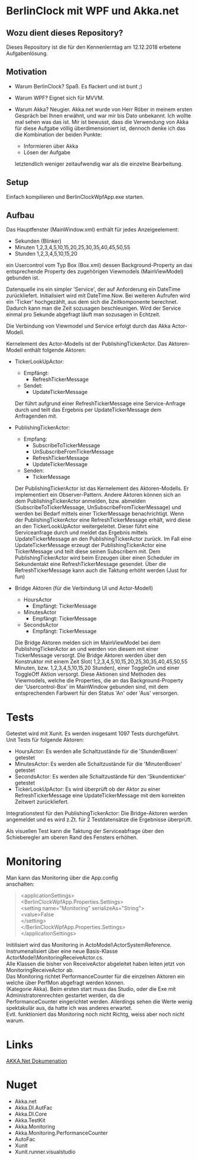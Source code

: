 ﻿# BerlinClock mit WPF und Akka.net

## Wozu dient dieses Repository?

Dieses Repository ist die für den Kennenlerntag am 12.12.2018 erbetene Aufgabenlösung.

## Motivation
* Warum BerlinClock? Spaß. Es flackert und ist bunt ;)  
* Warum WPF? Eignet sich für MVVM.  
* Warum Akka? Neugier. Akka.net wurde von Herr Röber in meinem ersten Gespräch bei Ihnen erwähnt, und war mir bis Dato unbekannt. Ich wollte mal sehen was das ist. Mir ist bewusst, dass die Verwendung von Akka für diese Aufgabe völlig überdimensioniert ist, dennoch denke ich das die Kombination der beiden Punkte:
  * Informieren über Akka
  * Lösen der Aufgabe  
  
  letztendlich weniger zeitaufwendig war als die einzelne Bearbeitung.  

## Setup
Einfach kompilieren und BerlinClockWpfApp.exe starten.

## Aufbau
Das Hauptfenster (MainWindow.xml) enthält für jedes Anzeigeelement:
* Sekunden (Blinker)
* Minuten 1,2,3,4,5,10,15,20,25,30,35,40,45,50,55
* Stunden 1,2,3,4,5,10,15,20
  
ein Usercontrol vom Typ Box (Box.xml) dessen Background-Property an das entsprechende Property des zugehörigen Viewmodels (MainViewModel) gebunden ist.  

Datenquelle ins ein simpler 'Service', der auf Anforderung ein DateTime zurückliefert. Initialisiert wird mit DateTime.Now. Bei weiteren Aufrufen wird ein 'Ticker' hochgezählt, aus dem sich die Zeitkomponente berechnet. Dadurch kann man die Zeit sozusagen beschleunigen. Wird der Service einmal pro Sekunde abgefragt läuft man sozusagen in Echtzeit.  

Die Verbindung von Viewmodel und Service erfolgt durch das Akka Actor-Modell.  

Kernelement des Actor-Modells ist der PublishingTickerActor.
Das Aktoren-Modell enthält folgende Aktoren:
* TickerLookUpActor: 
    * Empfängt: 
        * RefreshTickerMessage
    * Sendet:
        * UpdateTickerMessage  
  
  Der führt aufgrund einer RefreshTickerMessage eine Service-Anfrage durch und teilt das Ergebnis per UpdateTickerMessage dem Anfragenden mit.

* PublishingTickerActor:
    * Empfang:
        * SubscribeToTickerMessage  
        * UnSubscribeFromTickerMessage
        * RefreshTickerMessage
        * UpdateTickerMessage
    * Senden:
        * TickerMessage  
  
  Der PublishingTickerActor ist das Kernelement des Aktoren-Modells. Er implementiert ein Observer-Pattern. Andere Aktoren können sich an dem PublishingTickerActor anmelden, bzw. abmelden (SubscribeToTickerMessage, UnSubscribeFromTickerMessage) und werden bei Bedarf mittels einer TickerMessage benachrichtigt. Wenn der PublishingTickerActor eine RefreshTickerMessage erhält, wird diese an den TickerLookUpActor weitergeleitet. Dieser führt eine Serviceanfrage durch und meldet das Ergebnis mittels UpdateTickerMessage an den PublishingTickerActor zurück. Im Fall eine UpdateTickerMessage erzeugt der PublishingTickerActor eine TickerMessage und teilt diese seinen Subscribern mit. Dem PublishingTickerActor wird beim Erzeugen über einen Scheduler im Sekundentakt eine RefreshTickerMessage gesendet. Über die RefreshTickerMessage kann auch die Taktung erhöht werden (Just for fun)
  
* Bridge Aktoren (für die Verbindung UI und Actor-Modell)
    * HoursActor
        * Empfängt: TickerMessage 
    * MinutesActor
        * Empfängt: TickerMessage
    * SecondsActor
        * Empfängt: TickerMessage   
  
  Die Bridge Aktoren melden sich im MainViewModel bei dem PublishingTickerActor an und werden von diesem mit einer TickerMessage versorgt. Die Bridge Aktoren werden über den Konstruktor mit einem Zeit Slot( 1,2,3,4,5,10,15,20,25,30,35,40,45,50,55 Minuten, bzw. 1,2,3,4,5,10,15,20 Stunden), einer ToggleOn und einer ToggleOff Aktion versorgt. Diese Aktionen sind Methoden des Viewmodels, welche die Properties, die an das Background-Property der 'Usercontrol-Box' im MainWindow gebunden sind, mit dem entsprechenden Farbwert für den Status 'An' oder 'Aus' versorgen.
  
  
# Tests
Getestet wird mit Xunit. Es werden insgesamt 1097 Tests durchgeführt.  
Unit Tests für folgende Aktoren:
* HoursActor: Es werden alle Schaltzustände für die 'StundenBoxen' getestet
* MinutesActor: Es werden alle Schaltzustände für die 'MinutenBoxen' getestet
* SecondsActor: Es werden alle Schaltzustände für den 'Skundenticker' getestet
* TickerLookUpActor: Es wird überprüft ob der Aktor zu einer RefreshTickerMessage eine UpdateTickerMessage mit dem korrekten Zeitwert zurückliefert.  
  
Integrationstest für den PublishingTickerActor:
Die Bridge-Aktoren werden angemeldet und es wird z.Zt. für 2 Testdatensätze die Ergebnisse überprüft.  

Als visuellen Test kann die Taktung der Serviceabfrage über den Schieberegler am oberen Rand des Fensters erhöhen.

# Monitoring
Man kann das Monitoring über die App.config  
anschalten:  
>    \<applicationSettings>  
>        \<BerlinClockWpfApp.Properties.Settings>  
>            \<setting name="Monitoring" serializeAs="String">  
>                \<value>False</value>  
>            \</setting>  
>        \</BerlinClockWpfApp.Properties.Settings>  
>    \</applicationSettings>  

Initilisiert wird das Monitoring in ActoModel\ActorSystemReference.  
Instrumenalisiert über eine neue Basis-Klasse ActorModel\MonitoringReceiveActor.cs.  
Alle Klassen die bisher von ReceiveActor abgeleitet haben leiten jetzt von MonitoringReceiveActor ab.  
Das Monitoring richtet PerformanceCounter für die einzelnen Aktoren ein welche über PerfMon abgefragt werden können.  
(Kategorie Akka). Beim ersten start muss das Studio, oder die Exe mit Administratorenrechten gestartet werden, da die  
PerformanceCounter eingerichtet werden. Allerdings sehen die Werte wenig spektakulär aus, da hatte ich was anderes erwartet.  
Evtl. funktioniert das Monitoring noch nicht Richtg, weiss aber noch nicht warum.  

# Links
[AKKA.Net Dokumenation](http://getakka.net/articles/actors/testing-actor-systems.html)

# Nuget
* Akka.net
* Akka.DI.AutFac
* Akka.DI.Core
* Akka.TestKit
* Akka.Monitoring
* Akka.Monitoring.PerformanceCounter
* AutoFac
* Xunit
* Xunit.runner.visualstudio
